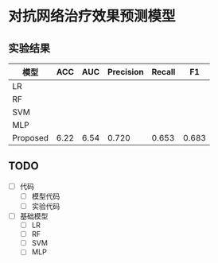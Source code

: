 # 对抗网络治疗效果预测模型



## 实验结果

| 模型     | ACC  | AUC  | Precision | Recall | F1    |
| -------- | ---- | ---- | --------- | ------ | ----- |
| LR       |      |      |           |        |       |
| RF       |      |      |           |        |       |
| SVM      |      |      |           |        |       |
| MLP      |      |      |           |        |       |
| Proposed | 6.22 | 6.54 | 0.720     | 0.653  | 0.683 |

## TODO

- [ ] 代码
  - [ ] 模型代码
  - [ ] 实验代码
- [ ] 基础模型
  - [ ] LR
  - [ ] RF
  - [ ] SVM
  - [ ] MLP